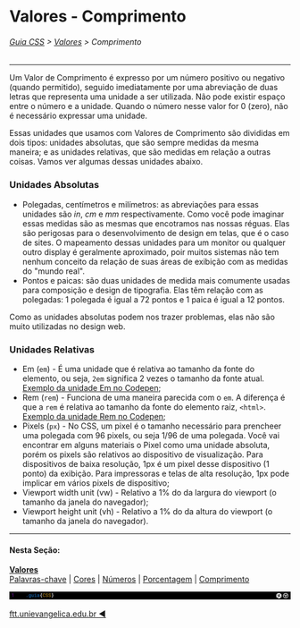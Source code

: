 # Valores - Comprimento
###### [Guia CSS](../README.md) > [Valores](./valores.md) > Comprimento
---

Um Valor de Comprimento é expresso por um número positivo ou negativo (quando permitido), seguido imediatamente por uma abreviação de duas letras que representa uma unidade a ser utilizada. Não pode existir espaço entre o número e a unidade. Quando o número nesse valor for 0 (zero), não é necessário expressar uma unidade.

Essas unidades que usamos com Valores de Comprimento são divididas em dois tipos: unidades absolutas, que são sempre medidas da mesma maneira; e as unidades relativas, que são medidas em relação a outras coisas. Vamos ver algumas dessas unidades abaixo.

### Unidades Absolutas

- Polegadas, centímetros e milímetros: as abreviações para essas unidades são *in*, *cm* e *mm* respectivamente. Como você pode imaginar essas medidas são as mesmas que encotramos nas nossas réguas. Elas são perigosas para o desenvolvimento de design em telas, que é o caso de sites. O mapeamento dessas unidades para um monitor ou qualquer outro display é geralmente aproximado, poir muitos sistemas não tem nenhum conceito da relação de suas áreas de exibição com as medidas do "mundo real". 
- Pontos e paicas: são duas unidades de medida mais comumente usadas para composição e design de tipografia. Elas têm relação com as polegadas: 1 polegada é igual a 72 pontos e 1 paica é igual a 12 pontos. 

Como as unidades absolutas podem nos trazer problemas, elas não são muito utilizadas no design web.

### Unidades Relativas

- Em (`em`) - É uma unidade que é relativa ao tamanho da fonte do elemento, ou seja, `2em` significa 2 vezes o tamanho da fonte atual. [Exemplo da unidade Em no Codepen](https://codepen.io/theleoad/pen/jJvWbw/right?editors=1100);
- Rem (`rem`) - Funciona de uma maneira parecida com o `em`. A diferença é que a `rem` é relativa ao tamanho da fonte do elemento raiz, `<html>`. [Exemplo da unidade Rem no Codepen](https://codepen.io/theleoad/pen/WmgrVJ/right?editors=1100);
- Pixels (`px`) - No CSS, um pixel é o tamanho necessário para prencheer uma polegada com 96 pixels, ou seja 1/96 de uma polegada. Você vai encontrar em alguns materiais o Pixel como uma unidade absoluta, porém os pixels são relativos ao dispositivo de visualização. Para dispositivos de baixa resolução, 1px é um pixel desse dispositivo (1 ponto) da exibição. Para impressoras e telas de alta resolução, 1px pode implicar em vários pixels de dispositivo;
- Viewport width unit (vw) - Relativo a 1% do da largura do viewport (o tamanho da janela do navegador);
- Viewport height unit (vh) - Relativo a 1% do da altura do viewport (o tamanho da janela do navegador).


---
#### Nesta Seção:
[**Valores**](./valores.md)  
[Palavras-chave](./palavras-chave.md) | [Cores](./cores.md) | [Números](./numeros.md) | [Porcentagem](./porcentagem.md) | [Comprimento](./comprimento.md) 

<img src="../assets/guia-css-linha-horizontal.jpg">

[ftt.unievangelica.edu.br :arrow_backward:](http://ftt.unievangelica.edu.br) 
